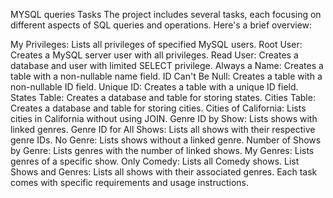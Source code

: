 MYSQL queries
Tasks
The project includes several tasks, each focusing on different aspects of SQL queries and operations. Here's a brief overview:

My Privileges: Lists all privileges of specified MySQL users.
Root User: Creates a MySQL server user with all privileges.
Read User: Creates a database and user with limited SELECT privilege.
Always a Name: Creates a table with a non-nullable name field.
ID Can't Be Null: Creates a table with a non-nullable ID field.
Unique ID: Creates a table with a unique ID field.
States Table: Creates a database and table for storing states.
Cities Table: Creates a database and table for storing cities.
Cities of California: Lists cities in California without using JOIN.
Genre ID by Show: Lists shows with linked genres.
Genre ID for All Shows: Lists all shows with their respective genre IDs.
No Genre: Lists shows without a linked genre.
Number of Shows by Genre: Lists genres with the number of linked shows.
My Genres: Lists genres of a specific show.
Only Comedy: Lists all Comedy shows.
List Shows and Genres: Lists all shows with their associated genres.
Each task comes with specific requirements and usage instructions.
